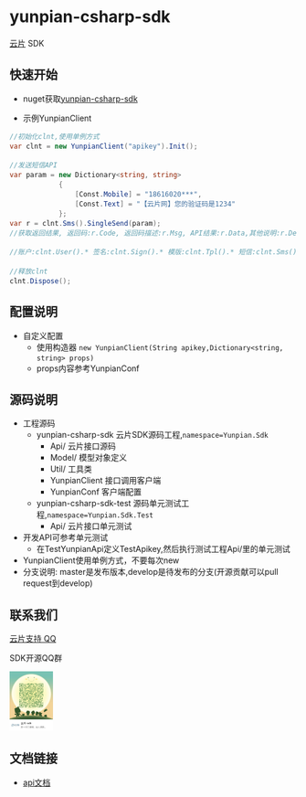 yunpian-csharp-sdk
================================
[云片](https://www.yunpian.com/) SDK

## 快速开始

- nuget获取[yunpian-csharp-sdk](https://www.nuget.org/packages?q=Yunpian.Sdk)


- 示例YunpianClient

```csharp
//初始化clnt,使用单例方式
var clnt = new YunpianClient("apikey").Init();

//发送短信API
var param = new Dictionary<string, string>
            {
                [Const.Mobile] = "18616020***",
                [Const.Text] = "【云片网】您的验证码是1234"
            };
var r = clnt.Sms().SingleSend(param);
//获取返回结果, 返回码:r.Code, 返回码描述:r.Msg, API结果:r.Data,其他说明:r.Detail, 调用异常:r.E

//账户:clnt.User().* 签名:clnt.Sign().* 模版:clnt.Tpl().* 短信:clnt.Sms().* 视频短信:clnt.VideoSms().* 语音:clnt.Voice().* 短链接:clnt.ShortUrl().*

//释放clnt
clnt.Dispose();
```

## 配置说明

- 自定义配置
	- 使用构造器 `new YunpianClient(String apikey,Dictionary<string, string> props)`
	- props内容参考YunpianConf

## 源码说明
- 工程源码
	- yunpian-csharp-sdk 云片SDK源码工程,`namespace=Yunpian.Sdk`
		- Api/ 云片接口源码
		- Model/ 模型对象定义
		- Util/ 工具类
		- YunpianClient 接口调用客户端
		- YunpianConf 客户端配置
	- yunpian-csharp-sdk-test 源码单元测试工程,`namespace=Yunpian.Sdk.Test`
		- Api/ 云片接口单元测试
- 开发API可参考单元测试
	- 在TestYunpianApi定义TestApikey,然后执行测试工程Api/里的单元测试
- YunpianClient使用单例方式，不要每次new
- 分支说明: master是发布版本,develop是待发布的分支(开源贡献可以pull request到develop)

## 联系我们
[云片支持 QQ](https://static.meiqia.com/dist/standalone.html?eid=30951&groupid=0d20ab23ab4702939552b3f81978012f&metadata={"name":"github"})

SDK开源QQ群

<img src="doc/sdk_qq.jpeg" width="15%" alt="SDK开源QQ群"/>

## 文档链接
- [api文档](https://www.yunpian.com/api2.0/guide.html)


